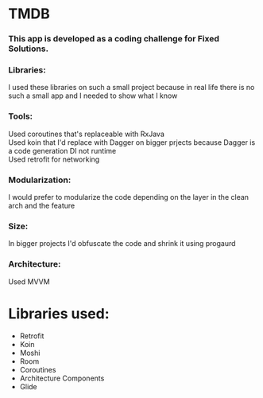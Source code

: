 # TMDB
### This app is developed as a coding challenge for Fixed Solutions.
### Libraries:
  I used these libraries on such a small project because in real life there is no such a small app and I needed to show what I know<br/>
### Tools:
  Used coroutines that's replaceable with RxJava<br/>
  Used koin that I'd replace with Dagger on bigger prjects because Dagger is a code generation DI not runtime<br/>
  Used retrofit for networking<br/>
### Modularization:
  I would prefer to modularize the code depending on the layer in the clean arch and the feature<br/>
### Size:
  In bigger projects I'd obfuscate the code and shrink it using progaurd<br/>
### Architecture:
  Used MVVM
# Libraries used:<br/>
*  Retrofit
*  Koin
*  Moshi
*  Room
*  Coroutines
*  Architecture Components
*  Glide
